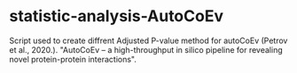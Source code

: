 # statistic-analysis-AutoCoEv
Script used to create diffrent Adjusted P-value method for autoCoEv (Petrov et al., 2020.). "AutoCoEv – a high-throughput in silico pipeline for revealing novel protein-protein interactions". 